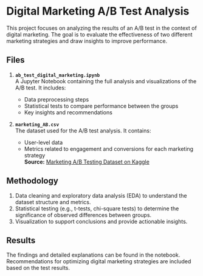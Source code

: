 # Digital Marketing A/B Test Analysis

This project focuses on analyzing the results of an A/B test in the context of digital marketing. The goal is to evaluate the effectiveness of two different marketing strategies and draw insights to improve performance.

## Files

1. **`ab_test_digital_marketing.ipynb`**  
   A Jupyter Notebook containing the full analysis and visualizations of the A/B test. It includes:
   - Data preprocessing steps
   - Statistical tests to compare performance between the groups
   - Key insights and recommendations

2. **`marketing_AB.csv`**  
   The dataset used for the A/B test analysis. It contains:
   - User-level data
   - Metrics related to engagement and conversions for each marketing strategy  
   **Source:** [Marketing A/B Testing Dataset on Kaggle](https://www.kaggle.com/datasets/faviovaz/marketing-ab-testing/data)

## Methodology

1. Data cleaning and exploratory data analysis (EDA) to understand the dataset structure and metrics.
2. Statistical testing (e.g., t-tests, chi-square tests) to determine the significance of observed differences between groups.
3. Visualization to support conclusions and provide actionable insights.

## Results

The findings and detailed explanations can be found in the notebook. Recommendations for optimizing digital marketing strategies are included based on the test results.
